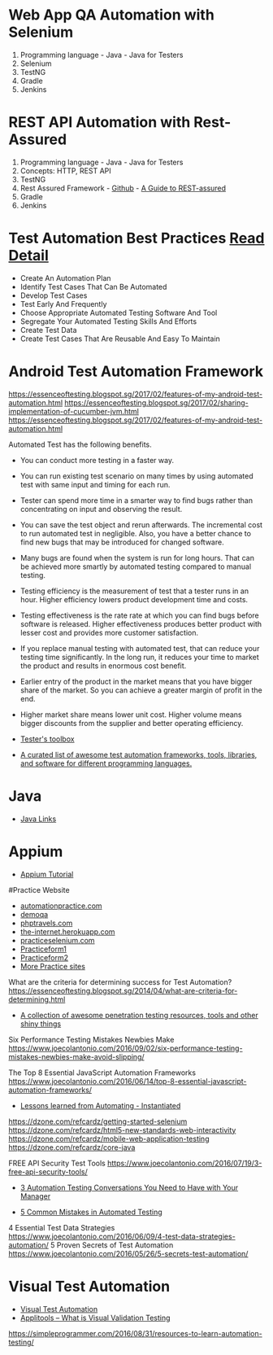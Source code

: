 # Web App QA Automation with Selenium

1. Programming language - Java - Java for Testers 
2. Selenium 
3. TestNG
4. Gradle
5. Jenkins

# REST API Automation with Rest-Assured
1. Programming language - Java - Java for Testers 
2. Concepts: HTTP, REST API
3. TestNG
4. Rest Assured Framework - [Github](https://github.com/rest-assured/rest-assured) - [A Guide to REST-assured](http://www.baeldung.com/rest-assured-tutorial)
5. Gradle
6. Jenkins
 
 # Test Automation Best Practices [Read Detail](http://bqurious.com/test-automation-best-practices/)
* Create An Automation Plan 
* Identify Test Cases That Can Be Automated 
* Develop Test Cases
* Test Early And Frequently
* Choose Appropriate Automated Testing Software And Tool
* Segregate Your Automated Testing Skills And Efforts
* Create Test Data
* Create Test Cases That Are Reusable And Easy To Maintain

 # Android Test Automation Framework
https://essenceoftesting.blogspot.sg/2017/02/features-of-my-android-test-automation.html
https://essenceoftesting.blogspot.sg/2017/02/sharing-implementation-of-cucumber-jvm.html
https://essenceoftesting.blogspot.sg/2017/02/features-of-my-android-test-automation.html
	
 Automated Test has the following benefits.

* You can conduct more testing in a faster way.
* You can run existing test scenario on many times by using automated test with same input and timing for each run.
* Tester can spend more time in a smarter way to find bugs rather than concentrating on input and observing the result.
* You can save the test object and rerun afterwards. The incremental cost to run automated test in negligible. Also, you have a better chance to find new bugs that may be introduced for changed software.
* Many bugs are found when the system is run for long hours. That can be achieved more smartly by automated testing compared to manual testing.
* Testing efficiency is the measurement of test that a tester runs in an hour. Higher efficiency lowers product development time and costs.
* Testing effectiveness is the rate rate at which you can find bugs before software is released. Higher effectiveness produces better product with lesser cost and provides more customer satisfaction.
* If you replace manual testing with automated test, that can reduce your testing time significantly. In the long run, it reduces your time to market the product and results in enormous cost benefit.
* Earlier entry of the product in the market means that you have bigger share of the market. So you can achieve a greater margin of profit in the end.
* Higher market share means lower unit cost. Higher volume means bigger discounts from the supplier and better operating efficiency.

* [Tester's toolbox](http://awesome-testing.blogspot.com/2016/04/testers-toolbox-alternative-guide.html)
* [A curated list of awesome test automation frameworks, tools, libraries, and software for different programming languages.](https://github.com/atinfo/awesome-test-automation)

# Java
* [Java Links](https://github.com/Vedenin/useful-java-links/)

# Appium
* [Appium Tutorial](http://toolsqa.com/mobile-automation/appium/appium-tutorial/)


#Practice Website
* [automationpractice.com](http://automationpractice.com/)
* [demoqa](http://demoqa.com/)
* [phptravels.com](http://phptravels.com/demo/)
* [the-internet.herokuapp.com](http://the-internet.herokuapp.com/)
* [practiceselenium.com](http://www.practiceselenium.com/)
* [Practiceform1](http://www.seleniumframework.com/Practiceform/)
* [Practiceform2](http://toolsqa.com/automation-practice-form/)
* [More Practice sites](http://www.techbeamers.com/websites-to-practice-selenium-webdriver-online/)


What are the criteria for determining success for Test Automation?
https://essenceoftesting.blogspot.sg/2014/04/what-are-criteria-for-determining.html

* [A collection of awesome penetration testing resources, tools and other shiny things](https://github.com/enaqx/awesome-pentest)


Six Performance Testing Mistakes Newbies Make
https://www.joecolantonio.com/2016/09/02/six-performance-testing-mistakes-newbies-make-avoid-slipping/


The Top 8 Essential JavaScript Automation Frameworks
https://www.joecolantonio.com/2016/06/14/top-8-essential-javascript-automation-frameworks/

* [Lessons learned from Automating - Instantiated](http://blog.eviltester.com/2016/09/lessons-learned-from-automating.html)

https://dzone.com/refcardz/getting-started-selenium
https://dzone.com/refcardz/html5-new-standards-web-interactivity
https://dzone.com/refcardz/mobile-web-application-testing
https://dzone.com/refcardz/core-java

FREE API Security Test Tools
https://www.joecolantonio.com/2016/07/19/3-free-api-security-tools/

* [3 Automation Testing Conversations You Need to Have with Your Manager](https://www.joecolantonio.com/2016/12/08/3-automation-testing-conversations-need-manager/)

* [5 Common Mistakes in Automated Testing](https://dzone.com/articles/common-mistakes-in-automation-testing)


4 Essential Test Data Strategies
https://www.joecolantonio.com/2016/06/09/4-test-data-strategies-automation/
5 Proven Secrets of Test Automation 
https://www.joecolantonio.com/2016/05/26/5-secrets-test-automation/

# Visual Test Automation
* [Visual Test Automation](https://applitools.com/)
* [Applitools – What is Visual Validation Testing](https://www.joecolantonio.com/2015/03/11/applitools-how-to-get-started-with-visual-validation-testing/)


https://simpleprogrammer.com/2016/08/31/resources-to-learn-automation-testing/
